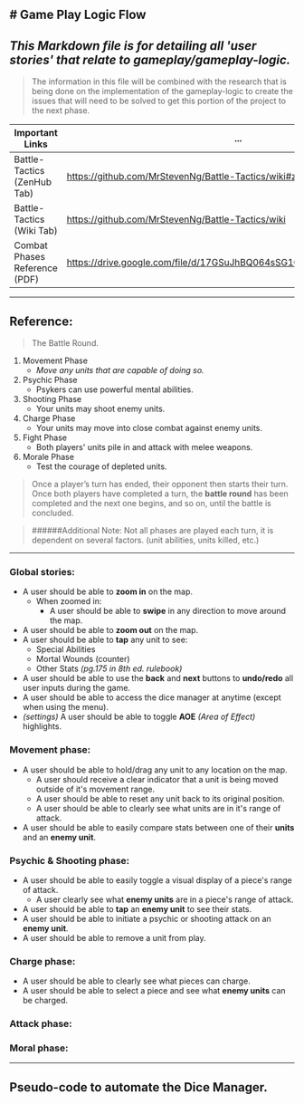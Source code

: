 ﻿﻿﻿﻿# Game Play Logic Flow---## *This Markdown file is for detailing all 'user stories' that relate to gameplay/gameplay-logic.*>The information in this file will be combined with the research that is being done on the implementation of the gameplay-logic to create the issues that will need to be solved to get this portion of the project to the next phase.Important Links | ...----------------- | -----------------Battle-Tactics (ZenHub Tab) | https://github.com/MrStevenNg/Battle-Tactics/wiki#zenhubBattle-Tactics (Wiki Tab) | https://github.com/MrStevenNg/Battle-Tactics/wikiCombat Phases Reference (PDF) | https://drive.google.com/file/d/17GSuJhBQ064sSG10Nwlo7RIWBcZkYY1I/view---## Reference:>The Battle Round.1. Movement Phase    * _Move any units that are capable of doing so._2. Psychic Phase    * Psykers can use powerful mental abilities.3. Shooting Phase    * Your units may shoot enemy units.4. Charge Phase    * Your units may move into close combat against enemy units.5. Fight Phase    * Both players' units pile in and attack with melee weapons.6. Morale Phase    * Test the courage of depleted units.>Once a player’s turn has ended, their opponent then starts their turn. Once both players have completed a turn, the **battle round** has been completed and the next one begins, and so on, until the battle is concluded.> ######Additional Note:> Not all phases are played each turn, it is dependent on several factors. (unit abilities, units killed, etc.)---### Global stories:* A user should be able to __zoom in__ on the map.    * When zoomed in:        * A user should be able to __swipe__ in any direction to move around the map.* A user should be able to __zoom out__ on the map.* A user should be able to __tap__ any unit to see:    * Special Abilities    * Mortal Wounds (counter)    * Other Stats _(pg.175 in 8th ed. rulebook)_* A user should be able to use the __back__ and __next__ buttons to __undo/redo__ all user inputs during the game.* A user should be able to access the dice manager at anytime (except when using the menu).* _(settings)_ A user should be able to toggle __AOE__ _(Area of Effect)_ highlights.### Movement phase:* A user should be able to hold/drag any unit to any location on the map.    * A user should receive a clear indicator that a unit is being moved outside of it's movement range.    * A user should be able to reset any unit back to its original position.    * A user should be able to clearly see what units are in it's range of attack.* A user should be able to easily compare stats between one of their __units__ and an __enemy unit__.### Psychic & Shooting phase:* A user should be able to easily toggle a visual display of a piece's range of attack.    * A user clearly see what __enemy units__ are in a piece's range of attack.* A user should be able to __tap__ an __enemy unit__ to see their stats.* A user should be able to initiate a psychic or shooting attack on an __enemy unit__.* A user should be able to remove a unit from play.### Charge phase:* A user should be able to clearly see what pieces can charge.* A user should be able to select a piece and see what __enemy units__ can be charged.### Attack phase:### Moral phase:---## Pseudo-code to automate the Dice Manager.